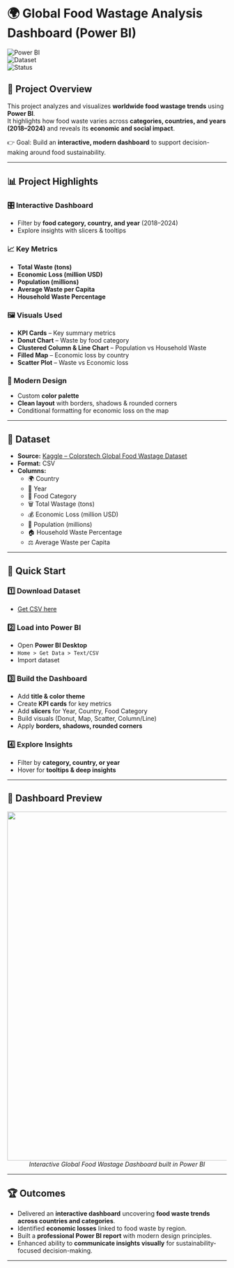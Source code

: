 # 🌍 Global Food Wastage Analysis Dashboard (Power BI)  

![Power BI](https://img.shields.io/badge/PowerBI-F2C811?style=for-the-badge&logo=powerbi&logoColor=black)  
![Dataset](https://img.shields.io/badge/Dataset-Kaggle-blue?style=for-the-badge&logo=kaggle&logoColor=white)  
![Status](https://img.shields.io/badge/Status-Completed-success?style=for-the-badge)  

## 📌 Project Overview  
This project analyzes and visualizes **worldwide food wastage trends** using **Power BI**.  
It highlights how food waste varies across **categories, countries, and years (2018–2024)** and reveals its **economic and social impact**.  

👉 Goal: Build an **interactive, modern dashboard** to support decision-making around food sustainability.  

---

## 📊 Project Highlights  

### 🎛 Interactive Dashboard  
- Filter by **food category, country, and year** (2018–2024)  
- Explore insights with slicers & tooltips  

### 📈 Key Metrics  
- **Total Waste (tons)**  
- **Economic Loss (million USD)**  
- **Population (millions)**  
- **Average Waste per Capita**  
- **Household Waste Percentage**  

### 🖼 Visuals Used  
- **KPI Cards** – Key summary metrics  
- **Donut Chart** – Waste by food category  
- **Clustered Column & Line Chart** – Population vs Household Waste  
- **Filled Map** – Economic loss by country  
- **Scatter Plot** – Waste vs Economic loss  

### 🎨 Modern Design  
- Custom **color palette**  
- **Clean layout** with borders, shadows & rounded corners  
- Conditional formatting for economic loss on the map  

---

## 📁 Dataset  
- **Source:** [Kaggle – Colorstech Global Food Wastage Dataset](#)  
- **Format:** CSV  
- **Columns:**  
  - 🌍 Country  
  - 📅 Year  
  - 🍞 Food Category  
  - 🗑 Total Wastage (tons)  
  - 💰 Economic Loss (million USD)  
  - 👥 Population (millions)  
  - 🏠 Household Waste Percentage  
  - ⚖️ Average Waste per Capita  

---

## 🚀 Quick Start  

### 1️⃣ Download Dataset  
- [Get CSV here](#)  

### 2️⃣ Load into Power BI  
- Open **Power BI Desktop**  
- `Home > Get Data > Text/CSV`  
- Import dataset  

### 3️⃣ Build the Dashboard  
- Add **title & color theme**  
- Create **KPI cards** for key metrics  
- Add **slicers** for Year, Country, Food Category  
- Build visuals (Donut, Map, Scatter, Column/Line)  
- Apply **borders, shadows, rounded corners**  

### 4️⃣ Explore Insights  
- Filter by **category, country, or year**  
- Hover for **tooltips & deep insights**  

---

## 📸 Dashboard Preview  

<p align="center">
  <img src="screenshots/food_wastage_dashboard.png" width="800"/>
  <br>
  <i>Interactive Global Food Wastage Dashboard built in Power BI</i>
</p>  

---

## 🏆 Outcomes  
- Delivered an **interactive dashboard** uncovering **food waste trends across countries and categories**.  
- Identified **economic losses** linked to food waste by region.  
- Built a **professional Power BI report** with modern design principles.  
- Enhanced ability to **communicate insights visually** for sustainability-focused decision-making.  

---





